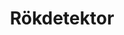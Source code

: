 ---
title: 'Rökdetektor'
symbol_image: '/images/symbols/insats/01.svg'
weight: 1
card: true
card_color: 'bg-symbol-red'
---
